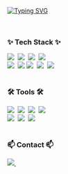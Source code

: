 <!--
**Xiumin1714/Xiumin1714** is a ✨ _special_ ✨ repository because its `README.md` (this file) appears on your GitHub profile.

Here are some ideas to get you started:

- 🔭 I’m currently working on ...
- 🌱 I’m currently learning ...
- 👯 I’m looking to collaborate on ...
- 🤔 I’m looking for help with ...
- 💬 Ask me about ...
- 📫 How to reach me: ...
- 😄 Pronouns: ...
- ⚡ Fun fact: ...
-->
<!--타이틀 부분-->
[![Typing SVG](https://readme-typing-svg.demolab.com?font=Bitcount+Grid+Double&weight=300&size=20&pause=5000&color=11327A&center=true&vCenter=true&repeat=false&width=435&lines=This+is+Soomin's+Github)](https://git.io/typing-svg)

<br>


<!--내용 부분-->
<h3>✨ Tech Stack ✨</h3>
<div>
  <img src="https://img.shields.io/badge/python-3670A0?style=for-the-badge&logo=python&logoColor=ffdd54" />&nbsp
  <img src="https://img.shields.io/badge/pandas-150458.svg?style=for-the-badge&logo=pandas&logoColor=white" />&nbsp
  <img src="https://img.shields.io/badge/numpy-4d77cf.svg?style=for-the-badge&logo=numpy&logoColor=white" />&nbsp
  <img src="https://img.shields.io/badge/Matplotlib-11557c.svg?style=for-the-badge&logo=Matplotlib&logoColor=white" />&nbsp
</div>

<div>
  <img src="https://img.shields.io/badge/javascript-F7DF1E.svg?style=for-the-badge&logo=javascript&logoColor=20232a" />&nbsp
  <img src="https://img.shields.io/badge/vue.js-%234FC08D.svg?&style=for-the-badge&logo=vue.js&logoColor=white" />
  <img src="https://img.shields.io/badge/html5-E34F26.svg?style=for-the-badge&logo=html5&logoColor=white" />&nbsp
  <img src="https://img.shields.io/badge/css3-1572B6.svg?style=for-the-badge&logo=css3&logoColor=white" />&nbsp
    <img src="https://img.shields.io/badge/tailwindcss-1daabb.svg?style=for-the-badge&logo=tailwind-css&logoColor=white" />&nbsp
</div>

<br>

<h3>🛠 Tools 🛠</h3>
<div>
  <img src="https://img.shields.io/badge/git-F05033.svg?style=for-the-badge&logo=git&logoColor=white" />&nbsp
  <img src="https://img.shields.io/badge/github-181717.svg?style=for-the-badge&logo=github&logoColor=white" />&nbsp
  <img src="https://img.shields.io/badge/Notion-F3F3F3.svg?style=for-the-badge&logo=notion&logoColor=black" />&nbsp
    <img src="https://img.shields.io/badge/figma-F24E1E.svg?style=for-the-badge&logo=figma&logoColor=white" />&nbsp
</div>

<div>
  <img src="https://img.shields.io/badge/VSCode-2C2C32.svg?style=for-the-badge&logo=visual-studio-code&logoColor=22ABF3" />&nbsp
  <img src="https://img.shields.io/badge/jupyter-2C2C32.svg?style=for-the-badge&logo=jupyter&logoColor=F37726" />&nbsp
  <img src="https://img.shields.io/badge/Colab-2C2C32.svg?style=for-the-badge&logo=googlecolab&logoColor=F9AB00" />&nbsp
</div>

<br>

<h3>📫 Contact 📫</h3>
<div>
  <a href="mailto:ksm1714@snu.ac.kr">
    <img
      src="https://img.shields.io/badge/ksm1714@snu.ac.kr-D14836?style=for-the-badge&logo=gmail&logoColor=white"/>&nbsp
  </a>
</div>
